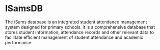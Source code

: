 # ISamsDB
The iSams database is an integrated student attendance management system designed for primary schools. It is a comprehensive database that stores student information, attendance records and other relevant data to facilitate efficient management of student attendance and academic performance
